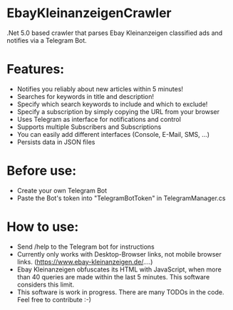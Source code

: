 # EbayKleinanzeigenCrawler
.Net 5.0 based crawler that parses Ebay Kleinanzeigen classified ads and notifies via a Telegram Bot.

# Features:
* Notifies you reliably about new articles within 5 minutes!
* Searches for keywords in title and description!
* Specify which search keywords to include and which to exclude!
* Specify a subscription by simply copying the URL from your browser
* Uses Telegram as interface for notifications and control
* Supports multiple Subscribers and Subscriptions
* You can easily add different interfaces (Console, E-Mail, SMS, ...)
* Persists data in JSON files

# Before use:
* Create your own Telegram Bot
* Paste the Bot's token into "TelegramBotToken" in TelegramManager.cs

# How to use:
* Send /help to the Telegram bot for instructions
* Currently only works with Desktop-Browser links, not mobile browser links. (https://www.ebay-kleinanzeigen.de/....)
* Ebay Kleinanzeigen obfuscates its HTML with JavaScript, when more than 40 queries are made within the last 5 minutes. This software considers this limit.
* This software is work in progress. There are many TODOs in the code. Feel free to contribute :-)